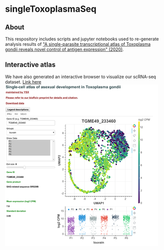 # singleToxoplasmaSeq

About
---------------------
This respository includes scripts and jupyter notebooks used to re-generate analysis results of ["A single-parasite transcriptional atlas of Toxoplasma gondii reveals novel control of antigen expression" (2020)](https://www.biorxiv.org/content/10.1101/656165v1?rss=1).

Interactive atlas
-----------------
We have also generated an interactive browser to visualize our scRNA-seq dataset. [Link here](http://st-atlas.org)
<img src="./images/st_atlas_example.png" title="Screenshot" width="500"/>


